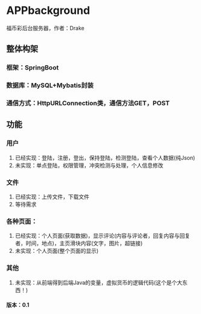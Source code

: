 # APPbackground
福币彩后台服务器，作者：Drake
## 整体构架
### 框架：SpringBoot
### 数据库：MySQL+Mybatis封装
### 通信方式：HttpURLConnection类，通信方法GET，POST
## 功能
### 用户
1. 已经实现：登陆，注册，登出，保持登陆，检测登陆，查看个人数据(纯Json)
2. 未实现：单点登陆，权限管理，冲突检测与处理，个人信息修改
### 文件
1. 已经实现：上传文件，下载文件
2. 等待需求
### 各种页面：
1. 已经实现：个人页面(获取数据)，显示评论(内容与评论者，回复内容与回复者，时间，地点)，主页滑块内容(文字，图片，超链接)
2. 未实现：个人页面(整个页面的显示)
### 其他
1. 未实现：从前端得到后端Java的变量，虚拟货币的逻辑代码(这个是个大东西！)

#### 版本：0.1
